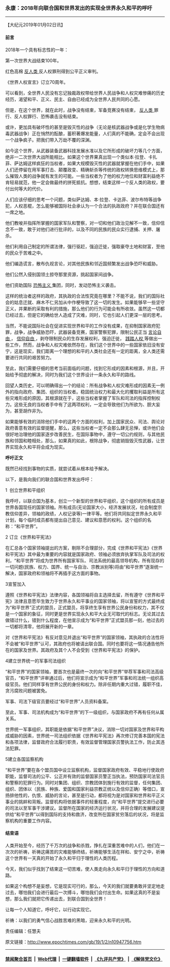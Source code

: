 ### 永康：2018年向联合国和世界发出的实现全世界永久和平的呼吁
------------------------

<p>
 【大纪元2019年01月02日讯】
</p>
<h4>
 前言
</h4>
<p>
 2018年一个具有标志性的一年：
</p>
<p>
 第一次世界大战结束100年。
</p>
<p>
 红色高棉
 <a href="http://www.epochtimes.com/gb/tag/%E5%8F%8D%E4%BA%BA%E7%B1%BB.html">
  反人类
 </a>
 反人权罪刑得到公平正义审判。
</p>
<p>
 《世界人权宣言》订立70周年。
</p>
<p>
 可以看到，全世界人民没有忘记独裁政权带给世界人民战争和人权灾难惨痛的历史经历，渴望和平、正义、民主、自由已经成为全世界人民共同的心愿。
</p>
<p>
 但是，在这个世界，就在此时，战争没有结束，军备竞赛没有结束，
 <a href="http://www.epochtimes.com/gb/tag/%E5%8F%8D%E4%BA%BA%E7%B1%BB.html">
  反人类
 </a>
 罪行、反人权罪行、恐怖袭击没有结束。
</p>
<p>
 或许，更加具有破坏性的甚至是毁灭性的战争（无论是核武器战争或是化学生物病毒武器战争）正在悄然的酝酿，蓄积著爆发能量，人们真的不能确，定会不会出现一个战争疯子。把我们带入万劫不覆的深渊。
</p>
<p>
 如今这个世界，从武器装备武器科技发展水准以及它所形成的破坏力等几个方面，绝非一二次世界大战所能相比。如果这个世界果真出现一个类似本·拉登、卡扎菲、萨达姆这样疯狂的当权者，如果大规模毁灭性的武器就掌握在他们手中，如果人们还停留在用军事打击、颠覆政变、精确斩杀等传统的政权转换思维模式上，那么摧毁人类的战争就有发生的可能。一些当权者为了他的权力地位和财富利益绝不肯轻易就范，他一定会做最终的拼死抵抗。想想，结束这样一个反人类的政权，要付出何等大的代价。
</p>
<p>
 人们应该仔细的思考一个问题，类似萨达姆、本·拉登、卡达菲、波尔布特等战争犯，人权恶棍，怎么能够被国际社会承认为一个合法的执政政府？并在联合国还有一席之地。
</p>
<p>
 他们教唆并指挥所掌握的国家军队和警察，对一切和他们政治见解不一致，信仰信念不一致，敢于对他们进行批评的，以及不同的民族的民众实行逮捕、关押、屠杀。
</p>
<p>
 他们利用自己制定的所谓法律，强行驱赶，强迫迁徙，强取豪夺土地和财富，至他的民众于苦难之中。
</p>
<p>
 他们编造谎言，散布仇视言论，对其他民族和邻近国频繁发出战争恐吓和威胁。
</p>
<p>
 他们公然入侵别国领土掠夺那里资源，挑起国家间战争。
</p>
<p>
 他们资助国际
 <a href="http://www.epochtimes.com/gb/tag/%E6%81%90%E6%80%96%E4%B8%BB%E4%B9%89.html">
  恐怖主义
 </a>
 集团，同时，发动恐怖主义袭击。
</p>
<p>
 这样的统治者这样的政府，其执政的合法性究竟在哪里？不能不说，我们的国际社会的姑息迁就、麻木不仁另加从中作梗导致了这一切的发生。如果能够早一些坚守正义，并果断的采取有利的措施，那么他们的行为可能会有所收敛。虽然这一切都已经过去，但是它的确给世人造成了灾难，同时，它也引起人们更深一层的思考。
</p>
<p>
 当然，不能说国际社会在促进实现世界和平的工作没有成果，在抑制国家政府犯罪，战争，战争威胁恐吓，武器装备竞赛，国家警察犯罪，限制公民正当
 <a href="http://www.epochtimes.com/gb/tag/%E8%A8%80%E8%AE%BA%E8%87%AA%E7%94%B1.html">
  言论自由
 </a>
 ，
 <a href="http://www.epochtimes.com/gb/tag/%E4%BF%A1%E4%BB%B0%E8%87%AA%E7%94%B1.html">
  信仰自由
 </a>
 ，剥夺限制民众的生存发展权利，强迫迁徙，
 <a href="http://www.epochtimes.com/gb/tag/%E8%B7%B5%E8%B8%8F%E4%BA%BA%E6%9D%83.html">
  践踏人权
 </a>
 等做出一些工作，然而，战争和人权灾难依然存在，我们这个世界中的一些国家依旧没有安宁，这是现实，我们距离一个理想的和平的人类社会还有一定的距离，全人类还需要进行共同的艰苦努力。
</p>
<p>
 至此，我们需要仔细的思考当前面临的问题，找到它形成的因素和根源，并且，开始给予彻底的解决，同时为我们这个世界设计一条永久和平的路线。
</p>
<p>
 回望人类历史，可以明确得出一个的结论：所有战争和人权灾难形成的因素无一例外的指向政府、集团、组织的当权者。稳固统治权力和最大化的攫取利益是所有这些灾难形成的原因，其根源就在于，这些当权者掌握了军队和司法的指挥控制权力。这些无良的当权者手中有了这两项权利，一定会导致他们为所欲为、胆大妄为，甚至胡作非为。
</p>
<p>
 如果能够有效的消除他们手中的这两个方面的权利，加上国家民众、司法、舆论对政府善意有效的监督提醒，那么，这些当权者一定不会那么肆无忌惮，或许他们会很好地治理他的国家逐步改善民生，在国际事物中，遵守一切公约规则，与其他民族和邻国和睦相处，那么，如果真的如此，根除战争，彻底销毁毁灭性武器，让世界实现永久和平将会成为现实。
</p>
<p>
 <strong>
  呼吁正文
 </strong>
</p>
<p>
 既然已经找到事物的实质，就尝试着从根本给予解决。
</p>
<p>
 以下，是我向我们的联合国和世界发出呼吁：
</p>
<p>
 1  创立世界和平组织
</p>
<p>
 我呼吁，以联合国为基本，创立一个新型的世界和平组织，这个组织的所有成员是世界各国现任的国家领袖。所有成员(无论国家大小，经济发展状况，社会制度宗教信仰差异，领袖的政绩，人权记录等)一律平等。他们将共同拟定世界永久和平计划，每个临时成员都有提出自己意见、建议和意愿的权利。这个组织的名称：“和平世界”。
</p>
<p>
 2 订立《世界和平宪法》
</p>
<p>
 在汇总各个国家领袖提出的方案，剔除不合理部分，完成《世界和平宪法》《世界和平宪法》其中最为重要的内容就是国家政府、领袖必须放弃执掌军队及司法的权利，“和平世界”将成为世界所有国家军队、司法系统的最高领导机构，所有现存的一切问题(民族、权力、国界、统一与自治、宗教派别等)将由“和平世界”逐渐统一解决，国家政府和领袖将不再插手这方面的事物。
</p>
<p>
 3宣誓加入
</p>
<p>
 遵照《世界和平宪法》法律内容，各国领袖将自主选择去留，所有遵守《世界和平宪》法律且意愿毕生致力于世界永久和平事业的国家领袖，将以宣誓的方式最终成为“和平世界”正式的盟员，正式盟员，将享终生享有世界公民身份和权力，其不仅是一个国家的象征，同时更是世界实现永久和平大业无可取代的标志。无论其过去做错过什么，错到什么程度，在他宣示成为“和平世界”正式盟员那一刻，他过去的一切都将清零，他将展开新的一章。
</p>
<p>
 对《世界和平宪法》有反对意见并退出“和平世界”的国家领袖，其执政的合法性将不会被“和平世界”认可，其政府也将被请出联合国。同时也要将这一情况通告他所在的国家及世界。其政府及其个人不会受到《世界和平宪法》的保护。
</p>
<p>
 4建立世界统一的军事司法组织
</p>
<p>
 “和平世界”的国家领袖，要首次也是最终一次的向“和平世界”举荐军事和司法高级官员，“和平世界”评审通过后，他们将宣示成为“和平世界”军事和司法统一组织高级官员。他们同样享有世界公民的身份和权力。除非任期内重大过错，履职不佳，贪污腐败问题被罢免。
</p>
<p>
 军事、司法下级官员要经过“和平世界”人员资料备案。
</p>
<p>
 至此，军事、司法机构成为“和平世界”的下一级组织，与国家政府不再有任何从属关系。
</p>
<p>
 世界统一军事组织，其职能是依据“和平世界”决议，消除一切对国家及世界和平构成威胁的因素，世界统一司法组织依据《世界和平宪法》再次修订完善本国的宪法和各项法律，监督政府合法履行职责，有效监督管理国家员警执法工作，防止其违法犯罪。
</p>
<p>
 5建立各国监察机构
</p>
<p>
 “和平世界”要在各个盟员国中设立监察机构，监督国家政府有效、平稳地行使政府职能，监督司法的公平、公正并有效的监督国家员警正当执法，预防国家司法官员和警察的犯罪行为。同时对集团、组织、宗教团体到施行有效的监督，任何集团、组织、团体以（民族、种族、爱国和国家利益宗教正统以及信仰正确）等借口，宣扬排他性的，仇恨、威胁的言论，甚至是行动，都将视为是对国家和世界和平正义事业的挑衅和背叛。监督机构将依据事件的轻重程度，向“和平世界”提交进行必要的司法以至军事干涉建议。监督所在国家的经济运行状况，并将合理的发展建议提供给“和平世界”以得到国际的支持和救济，改变所在国家贫穷落后的状况，将是监察机构的重要工作内容。
</p>
<h4>
 结束语
</h4>
<p>
 人类开始至今，经历了千万次的战争和杀戮，挣扎在深重苦难中的人们，他们在一次次的祈祷，祈祷这痛苦的灾难能够终结，祈祷能够生活在祥和、安宁之中，祈祷这个世界有一天真的开始了永久和平归于理性的人类历程。
</p>
<p>
 今天，我们似乎找到了结束这一切苦难，使人类走向永久和平归于理性的方向和道路。
</p>
<p>
 如果这个构想不是妄想，它是现实可行的，那么，今天的我们就要勇敢并坚定地走过去，哪怕我们会进行最后一次搏斗，哪怕我们会付出生命。如果这真的不是妄想，那么我们就把它传递出去，到联合国到全世界！
</p>
<p>
 让每一个人知道它，呼吁它，以行动实现它。
</p>
<p>
 祈祷：以我们的勇气信心战胜苦难的黑暗，迎来永久和平的光明。
</p>
<p>
 责任编辑：任慧夫
</p>

原文链接：http://www.epochtimes.com/gb/19/1/2/n10947756.htm


------------------------
#### [禁闻聚合首页](https://github.com/gfw-breaker/banned-news/blob/master/README.md) &nbsp;|&nbsp; [Web代理](https://github.com/gfw-breaker/open-proxy/blob/master/README.md) &nbsp;|&nbsp; [一键翻墙软件](https://github.com/gfw-breaker/nogfw/blob/master/README.md) &nbsp;|&nbsp; [《九评共产党》](https://github.com/gfw-breaker/9ping.md/blob/master/README.md#九评之一评共产党是什么) &nbsp;|&nbsp; [《解体党文化》](https://github.com/gfw-breaker/jtdwh.md/blob/master/README.md#绪论)